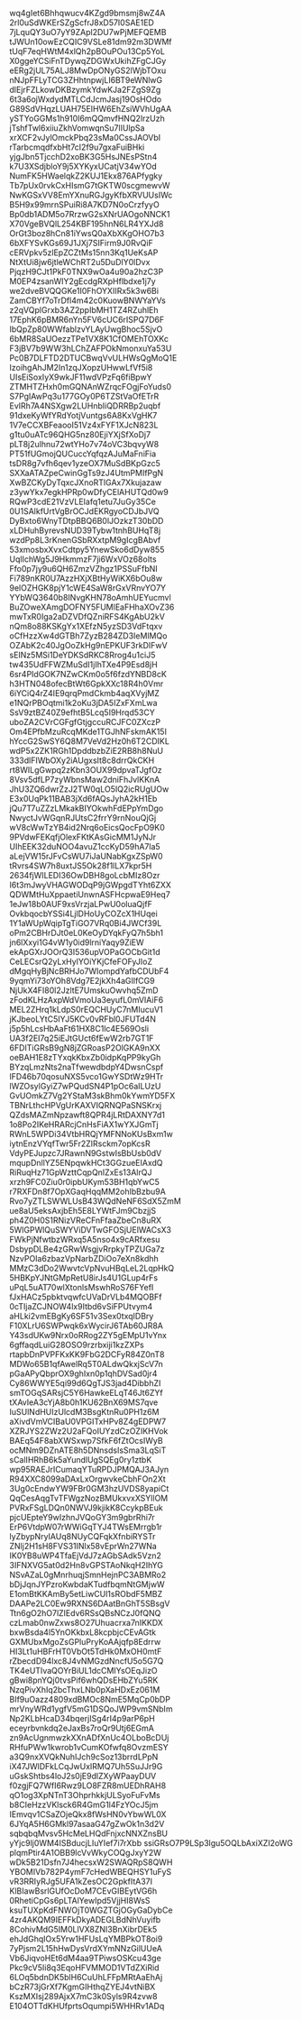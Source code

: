 wq4gIet6Bhhqwucv4KZgd9bmsmj8wZ4A
2rl0uSdWKErSZgScfrJ8xD57I0SAE1ED
7jLquQY3uO7yY9ZApl2DU7wPjMEFQEMB
tJWUn10owEzCQIC9VSLe81dm92m3DWMf
tUqF7eqHWtM4xlQh2pBOuPOu13Cp5YoL
X0ggeYCSiFnTDywqZDGWxUkihZFgCJGy
eERg2jUL75ALJ8MwDpONyGS2lWjbTOxu
nNJpFFLyTCG3ZHhtnpwjLI6BT9eWNlwG
dlEjrFZLkowDKBzymkYdwKJa2FZgS9Zg
6t3a6ojWxdydMTLCdJcmJasj19OsHOdo
G89SdVHqzLUAH75EIHW6EhZsiWVhUgAA
ySTYoGGMs1h910I6mQQmvfHNQ2lrzUzh
jTshfTwl6xiiuZkhVomwqnSu7lIUlpSa
xrXCF2vJylOmckPbq23sMa0CssJAOVbI
rTarbcmqdfxbHt7cI2f9u7gxaFuiBHki
yjgJbn5TjcchD2xoBK3G5HsJNEsPStn4
k7U3XSdjbloY9j5XYKyxUCatjV34wYOd
NumFK5HWaelqkZ2KUJ1Ekx876APfygky
Tb7pUx0rvkCxHIsmG7tGKTW0scgmewvW
NwKGSxVV8EmYXnuRGJgyKfbXRVUUsIWc
B5H9x99mrnSPuiRi8A7KD7N0oCrzfyyO
Bp0db1ADM5o7RrzwG2sXNrUAOgoNNCK1
X70VgeBVQlL254KBF195hnN6LR4YXJd8
OrGt3boz8hCn81iYwsQ0aXbXKgOHO7b3
6bXFYSvKGs69J1JXj7SIFirm9J0RvQiF
cERVpkv5zlEpZCZtMs15nn3Kq1UeKsAP
NtXtUi8jw6jtleWChRT2u5DuDIY0lDvx
PjqzH9CJt1PkF0TNX9wOa4u90a2hzC3P
M0EP4zsanWIY2gEcdgRXpHflbdxe1j7y
we2dveBVQQGKe1I0FhOYXIIRx5k3w6Bi
ZamCBYf7oTrDfl4m42c0KuowBNWYaYVs
z2qVQplGrxb3AZ2ppIbMH1TZ4RZuhlEh
17EphK6pBMR6nYn5FV6cUC6rISPQ7D6F
IbQpZp80WWfablzvYLAyUwgBhoc5SjvO
6bMR8SaUOezzTPe1VX8K1CfOMEhTOXKc
F3jBV7b9WW3hLChZAFPOkNmonxuYa53U
Pc0B7DLFTD2DTUCBwqVvULHWsQgMoQ1E
IzoihgAhJM2In1zqJXopzUHwwLfVf5i8
UIsEiSoxIyX9wkJF11wdVPzFq6fiBpwY
ZTMHTZHxh0mGQNAnWZrqcFOgjFoYuds0
S7PgIAwPq3u177GOy0P6TZStVaOfETrR
EvIRh7A4NSXgw2LUHnbIiQDRRBp2uqbf
91dxeKyWfYRdYotjVuntgs6A8KxVgHK7
1V7eCCXBFeaooI51Vz4xFYF1XJcN823L
g1tu0uATc96QHG5nz80EjiYXjSfXoDj7
pLT8j2ulhnu72wtYHo7v74oVC3bqvyW8
PT51fUGmojQUCuccYqfqzAJuMaFniFia
tsDR8g7vfh6qev1yzeOX7MuSdBKpGzc5
SXXaATAZpeCwinGgTs9zJ4UtmPMIfPgN
XwBZCKyDyTqxcJXnoRTlGAx7Xkujazaw
z3ywYkx7egkHPRp0wDfyCElAHUTQd0w9
RQwP3cdE21VzVLEIafq1etu7JuGy35Ce
0U1SAlkfUrtVgBrOCJdEKRgyoCDJbJVQ
DyBxto6WnyTDtpBBQ6B0lJOzkzT30bDD
xLDHuhByrevsNUD39Tybw1tnhBUHqT8j
wzdPp8L3rKnenGSbRXxtpM9gIcgBAbvf
53xmosbxXvxCdtpy5YnewSko6dDyw855
UqlIchWg5J9HkmmzF7ji6WxVOz68oIts
Ffo0p7jy9u6QH6ZmzVZhgz1PSSuFfbNI
Fi789nKR0U7AzzHXjXBtHyWiKX6bOu8w
9elOZHGK8pjY1cWE4SaW8rGxVRnvYO7Y
YYbWQ3640b8INvgKHN78oAmhUEYucmvl
BuZOweXAmgDOFNY5FUMlEaFHhaXOvZ36
mwTxR0Iga2aDZVDfQZniRFS4KgAbU2kV
nQm8o88KSKgYx1XEfzN5yzSD3VdFtqxv
oCfHzzXw4dGTBh7ZyzB284ZD3IeMlMQo
OZAbK2c40JgOoZkHg9nEPKUF3rkDIFwV
sEINz5MSi1DeYDKSdRKC8Rrog4u1ciJ5
tw435UdFFWZMuSdI1jIhTXe4P9Esd8jH
6sr4PIdGOK7NZwCKm0o5f6fzdYNBD8cK
h3HTN048ofecBtWt6GpkXXc18R4h0Vmr
6iYCiQ4rZ4IE9qrqPmdCkmb4aqXVyjMZ
e1NQrPBOqtmi1k2oKu3jDA5IZxFXmLwa
SsV9ztBZ40Z9efhtB5Lcq5I9Hrqd53CY
uboZA2CVrCGFgfGtjgccuRCJFC0ZXczP
Om4EPfbMzuRcqMKde1TGJhNFskmAK15I
hYccG2SwSY6Q8M7VeVd2Hz0h6T2CDIKL
wdP5x2ZK1RGh1DpddbzbZiE2RB8h8NuU
333dlFIWbOXy2iAUgxsIt8c8drrQkCKH
rt8WILgGwpq2zKbn3OUX99dpvaTJgfOz
8Vsv5dfLP7zyWbnsMaw2dniFhJvlKKnA
JhU3ZQ6dwrZzJ2TW0qLO5IQ2icRUgUOw
E3x0UqPk11BAB3jXd6fAQsJyhA2kH1Eb
jQu7T7uZZzLMkakBIYOkwhFdEPpYmDgo
NwyctJvWGqnRJUtsC2frrY9rnNouQjGj
wV8cWwTzYB4id2Nrq6oEicsQocFpO9K0
9PVdwFEKqfjOlexFKtKAsGicMM1JyNJr
UIhEEK32duNOO4avuZ1ccKyD59hA7la5
aLejVW15rJFvCsWU7iJaUNabKgxZSpW0
tRvrs4SW7h8uxtJS5Ok28f1lLX7kpr5H
2634fjWILEDI36OwDBH8goLcbMIz8Ozr
I6t3mJwyVHAGWODqP9jGWpgdTYht6ZXX
QDWMtHuXppaetiUnwnASFHcpwaE9Heq7
1eJw18b0AUF9xsVrzjaLPwU0oluaQjfF
OvkbqocbYSSi4LjlDHoUyCOZcX1HUqei
1Y1aWUpWqipTgTiGO7VRq0Bi4JWCf39L
oPm2CBHrDJt0eL0KeOyDYqkFyQ7h5bh1
jn6lXxyi1G4vW1y0id9lrniYaqy9ZiEW
ekApGXrJOOrQ3I536upVOPaGOCbGit1d
CeLECsrQ2yLxHylYOiYKjCfeFOFyJIoZ
dMgqHyBjNcBRHJo7WIompdYafbCDUbF4
9yqmYi73oYOh8Vdg7E2jkXh4aGIlfCG9
NjUkX4FI80l2JzltE7UmskuOwvhq5ZmD
zFodKLHzAxpWdVmoUa3eyufL0mVIAiF6
MEL2ZHrq1kLdpS0rEQCHUyC7nMIucuV1
jKJbeoLYtC5IYJ5KCv0vRFbl0JFUTd4N
j5p5hLcsHbAaFt61HX8C1lc4E569Osli
UA3f2EI7q25iEJtGUct6fEwW2rb7GT1F
6FDITiGRsB9gN8jZGRoasP2OlGKA9nXX
oeBAH1E8zTYxqkKbxZb0idpKqPP9kyGh
BYzqLmzNts2naTfwewdbdpY4DwsnCspf
lFD46b70qosuNXS5vco1GwYSDtWz9HTr
lWZOsylGyiZ7wPQudSN4P1pOc6aILUzU
GvUOmkZ7Vg2YStaM3skBhm0kYwmYD5FX
TBNrLthcHPVgUrKAXVIQRNQPaSNSKrxj
QZdsMAZmNpzawft8QPR4jLRtDAXNY7d1
1o8Po2IKeHRARcjCnHsFiAX1wYXJGmTj
RWnL5WPDi34VtbHRQjYMFNNoKUsBxm1w
iytnEnzVYqfTwr5Fr2ZIRsckm7opKcsR
VdyPEJupzc7JRawnN9GstwIsBbUsb0dV
mqupDnllYZ5ENpqwkHCt3GGzueEIAxdQ
RiRuqHz71GpWzttCqpQnIZxEs13AlrQJ
xrzh9FC0Ziu0r0ipbUKym53BH1qbYwC5
r7RXFDn8f7OpXGaqHqqMM2ohlbBzbu9A
Rvo7yZTLSWWLUsB43WQdNeNF6SdX5ZmM
ue8aU5eksAxjbEh5E8LYWtFJm9CbzjjS
ph4Z0H0S1RNizVReCFnFfaaZbeCn8uRX
5WlGPWlQuSWYViDVTwGFOSjUElWACsX3
FWkPjNfwtbzWRxq5A5nso4x9cARfxesu
DsbypDLBe4zGRwWsgjvRrpkyTPZUGa7z
NzvPOIa6zbazVpNarbZDiOo7eXn8kdhh
MMzC3dDo2WwvtcVpNvuHBqLeL2LqpHkQ
5HBKpYJNtGMpRetU8irJs4U1GLup4rFs
uPqL5uAT70wlXtonlsMswhRoS76FYefI
fJxHACz5pbktvqwfcUVaDrVLb4MQOBFf
0cTIjaZCJNOW4lx9Itbd6vSiFPUtvym4
aHLki2vmEBgKy6SF51v3Sex0txqIDBry
F10XLrU6SWPwqk6xWycirJ6TAb60JR8A
Y43sdUKw9Nrx0oRRog2ZY5gEMpU1vYnx
6gffaqdLuiG28OSO9rzrbxiji1kzZXPs
rtapbDnPVPFKxKK9FbG2DCFyR84Z0nT8
MDWo65B1qfAwelRq5T0ALdwQkxjScV7n
pGaAPyQbprOX9ghIxn0p1qhDVSad0jr4
Cy86WWYE5qi99d6QgTJS3jad4DibbhZI
smTOGqSARsjC5Y6HawkeELqT46Jt6ZYf
tXAvIeA3cYjA8b0h1KU62BnX69MS7qve
IuSUlNdHUIzUlcdM3BsgKtnRu0PH1z6M
aXivdVmVCIBaU0VPGITxHPv8Z4gEDPW7
XZRJYS2ZWz2U2aFQoIUYzdCzOZIKHVok
BAEq54F8abXWSxwp7SfkF6fZtOcsIWyB
ocMNm9DZnATE8h5DNnsdsIsSma3LqSiT
sCalIHRhB6k5aYundlUgSQEg0ry1ztbK
wp95RAEJrICumaqYTuRPDJPMQAJ3AJyn
R94XXC8099aDAxLxOrgwvkeCbhFOn2Xt
3Ug0cEndwYW9FBr0GM3hzUVDS8yapiCt
QqCesAqgTvTFWgzNozBMUkxvxXSYllOM
PVRxFSgLDQn0NWVJ9kjikK8CcykpBEuk
pjcUEpteY9wIzhnJVQoGY3m9gbrRhi7r
ErP6VtdpW07rWWiGqTYJ4TWsEMrrgb1r
lyZbypNryIAUq8NUyCQFqkXfnbiRYSTr
ZNlj2H1sH8FVS31INlx58vEprWn27WNa
IK0YB8uWP4TfaEjVdJ7zAGbSAdk5Vzn2
3IFNXVG5at0d2Hn8vGPSTAoNkqH2IhYG
NSvAZaL0gMnrhuqjSmnHejnPC3ABMRo2
bDjJqnJYPzroKwbdaKTudfbqmNtGMjwW
E1omBtKKAmBy5etLiwCUl1sRObdF5MBZ
DAAPe2LC0Ew9RXNS6DAatBnGhT5SBsgV
Ttn6gO2hO7lZIEdv6RSsQBsNCzJ0fQNQ
czLmab0nwZxws8O27Uhuacrxa7nIKKDX
bxwBsda4l5YnOKkbxL8kcpbjcCEvAGtk
GXMUbxMgoZsGPluPryKoAAjqfp8Edrrw
HI3Lt1uHBFrHT0VbOt5TdHk0MxOH0mtF
rZbecdD94lxc8J4vNMGzdNncfU5o5G7Q
TK4eUTIvaQOYrBiUL1dcCMIYsOEqJizO
gBwi8pnYQj0tvsPif6whQDsEHbZYu5RK
NzqPivXhIq2bcThxLNb0pXaHDxEz061M
BIf9uOazz4809xdBMOc8NmE5MqCp0bDP
mrVnyWRd1ygfV5mG1DSQoJWP9vmSNbIm
Np2KLbHcaD34bqerjISg4rI4p9arP6pH
eceyrbvnkdq2eJaxBs7roQr9Utj6EGmA
zn9AcUgnmwzkXXnADfXnUc4OLboBcDUj
RHfuPWw1kwrob1vCumKOfwfq8OvzmESY
a3Q9nxXVQkNuhIJch9cSoz13brrdLPpN
iX47JWlDFkLCqJwUxIRMQ7Uh5SuJJr9G
uGskShtbs4loJ2s0jE9dlZXyWPaayDUV
f0zgjFQ7WfI6Rwz9LO8FZR8mUEDhRAH8
qO1og3XpNTnT3OhprhkkjULSyoFuFvMs
b8CIeHzzVKlsck6R4GmG1l4FzYOcJ5jm
IEmvqv1CSaZOjeQkx8fWsHN0vYbwWL0X
6JYqA5H6GMkl97asaaG47gZwOk1n3d2V
sqbqbqMvsv5HcMeLHQdFnjxcNNXZnsBU
yYjc9lj0WM4ISBducjLIuYIef7i7rXbb
ssiGRsO7P9LSp3lgu5OQLbAxiXZI2oWG
plqmPtir4A1OBB9lcVvWkyCOQgJxyY2W
wDk5B21Dsfn7J4hecsxW2SWAQRpS8QWH
YBOMIVb782P4ymF7cHedWBEQHSY1uFyS
vR3RRIyRJg5UFA1kZesOC2GpkfItA37I
KlBIawBsrlGUfOcDoM7CEvGIBEytVG6h
0RhetiCpGs6pLTAlYewIpd5VjjHI8WsS
ksuTUXpKdFNWOjT0WGZTGjOGyGaDybCe
4zr4AKQM9IEFFkDkyADEGLBdNhVuyifb
8CohivMdG5IM0LlVX8ZNI3BnXibrDEk5
ehJdGhqIOx5Yrw1HFUsLqYMBPkOT8oi9
7yPjsm2L15hHwDysVrdXYmNNzGilUUeA
Vb6JiqvoHEt6dM4aa9TPiwsOSKcu43ge
Pkc9cV5Ii8q3EqoHFVMMOD1VTdZXiRid
6LOq5bdnDK5blH6CuUhLFFpMRtAaEhAj
bCzR73jGrXf7KgmGIHthqZYEJ4vtNiBX
KszMXIsj289AjxX7mC3k0Syls9R4zvw8
E104OTTdKHUfprtsOqumpi5WHHRv1ADq

